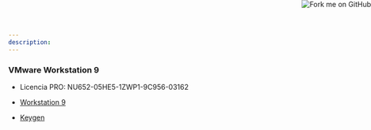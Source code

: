 ```yaml
---
description:
---
```


<title>VMware Workstation 9</title>
<link href="http://dl.majoral.es/css/topmarks.css" rel="stylesheet">


### VMware Workstation 9

- Licencia PRO: NU652-05HE5-1ZWP1-9C956-03162 

- [Workstation 9](http://dl.majoral.es/vm9/VMware-workstation-full-9.0.0-812388.exe)
 
- [Keygen](http://dl.majoral.es/vm9/keygen/keygen.exe)



<a href="https://github.com/majoral/majoral.ruhoh.com"><img style="position: fixed; top: 0; right: 0; border: 0; z-index: 1000; margin: 0;" src="https://s3.amazonaws.com/github/ribbons/forkme_right_darkblue_121621.png" alt="Fork me on GitHub"></a>


</html>